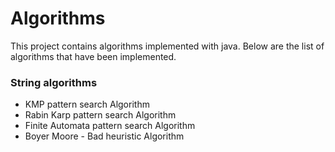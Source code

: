 # Algorithms
<p>This project contains algorithms implemented with java. Below are the list of algorithms that have been implemented.</p>
<h3>String algorithms</h3>
<ul>
	<li>KMP pattern search Algorithm</li>
	<li>Rabin Karp pattern search Algorithm</li>
	<li>Finite Automata pattern search Algorithm</li>
	<li>Boyer Moore - Bad heuristic Algorithm</li>
</ul>
